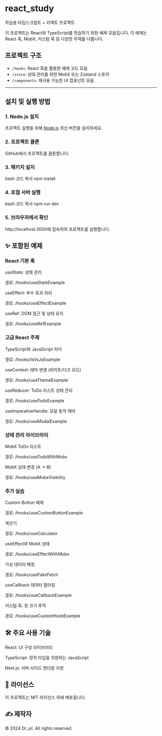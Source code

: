 # react_study
학습용 타입스크립트 + 리액트 프로젝트

이 프로젝트는 React와 TypeScript를 학습하기 위한 예제 모음입니다. 각 예제는 React 훅, MobX, 커스텀 훅 등 다양한 주제를 다룹니다.

## 프로젝트 구조
- `/hooks`: React 훅을 활용한 예제 코드 모음
- `/store`: 상태 관리를 위한 MobX 또는 Zustand 스토어
- `/components`: 재사용 가능한 UI 컴포넌트 모음

---

## 설치 및 실행 방법

### 1. Node.js 설치
프로젝트 실행을 위해 [Node.js](https://nodejs.org) 최신 버전을 설치하세요.

### 2. 프로젝트 클론
GitHub에서 프로젝트를 클론합니다:
### 3. 패키지 설치
bash
코드 복사
npm install
### 4. 로컬 서버 실행
bash
코드 복사
npm run dev
### 5. 브라우저에서 확인
http://localhost:3000에 접속하여 프로젝트를 실행합니다.

## ✨ 포함된 예제
### React 기본 훅


useState: 상태 관리

경로: /hooks/useStateExample


useEffect: 부수 효과 처리

경로: /hooks/useEffectExample


useRef: DOM 접근 및 상태 유지

경로: /hooks/useRefExample


### 고급 React 주제


TypeScript와 JavaScript 차이

경로: /hooks/tsVsJsExample


useContext: 테마 변경 (라이트/다크 모드)

경로: /hooks/useThemeExample


useReducer: ToDo 리스트 상태 관리

경로: /hooks/useTodoExample


useImperativeHandle: 모달 동작 제어

경로: /hooks/useModalExample


### 상태 관리 라이브러리


MobX ToDo 리스트

경로: /hooks/useTodoWithMobx


MobX 상태 변경 (A → B)

경로: /hooks/useMobxVisibility


### 추가 실습


Custom Button 예제

경로: /hooks/useCustomButtonExample


계산기

경로: /hooks/useCalculator


useEffect와 MobX 상태

경로: /hooks/useEffectWithMobx


가상 데이터 페칭

경로: /hooks/useFakeFetch


useCallback 데이터 필터링

경로: /hooks/useCallbackExample


커스텀 훅: 창 크기 추적

경로: /hooks/useCustomHookExample


## 🛠️ 주요 사용 기술
React: UI 구성 라이브러리

TypeScript: 정적 타입을 지원하는 JavaScript

Next.js: 서버 사이드 렌더링 지원


## 📜 라이선스
이 프로젝트는 MIT 라이선스 하에 배포됩니다.

## ✍️ 제작자
© 2024 Dr_sil. All rights reserved.